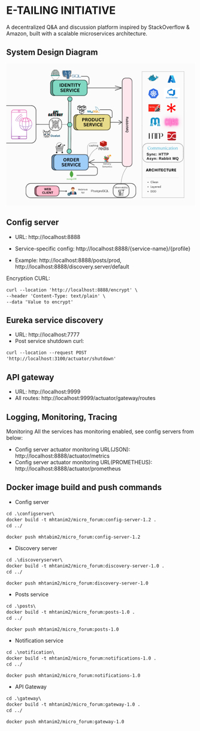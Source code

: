 # E-TAILING INITIATIVE
A decentralized Q&A and discussion platform inspired by StackOverflow & Amazon, built with a scalable microservices architecture.
## System Design Diagram
![System Design Diagram](./resource/System-Design.png)

## Config server
  - URL: http://localhost:8888

  - Service-specific config: http://localhost:8888/{service-name}/{profile}

  - Example: http://localhost:8888/posts/prod, http://localhost:8888/discovery.server/default

  Encryption CURL:
```
curl --location 'http://localhost:8888/encrypt' \
--header 'Content-Type: text/plain' \
--data 'Value to encrypt'
```

## Eureka service discovery
- URL: http://localhost:7777
- Post service shutdown curl:
```
curl --location --request POST 'http://localhost:3100/actuator/shutdown'
```
## API gateway
- URL: http://localhost:9999
- All routes: http://localhost:9999/actuator/gateway/routes
## Logging, Monitoring, Tracing
Monitoring
All the services has monitoring enabled, see config servers from below:
- Config server actuator monitoring URL(JSON): http://localhost:8888/actuator/metrics
- Config server actuator monitoring URL(PROMETHEUS): http://localhost:8888/actuator/prometheus
## Docker image build and push commands
- Config server
```
cd .\configserver\
docker build -t mhtanim2/micro_forum:config-server-1.2 .
cd ../
```
```
docker push mhtabim2/micro_forum:config-server-1.2
```

- Discovery server
```
cd .\discoveryserver\
docker build -t mhtanim2/micro_forum:discovery-server-1.0 .
cd ../
```
```
docker push mhtanim2/micro_forum:discovery-server-1.0
```
- Posts service
```
cd .\posts\
docker build -t mhtanim2/micro_forum:posts-1.0 .
cd ../
```
```
docker push mhtanim2/micro_forum:posts-1.0
```
- Notification service
```
cd .\notification\
docker build -t mhtanim2/micro_forum:notifications-1.0 .
cd ../
```
```
docker push mhtanim2/micro_forum:notifications-1.0
```
- API Gateway
```
cd .\gateway\
docker build -t mhtanim2/micro_forum:gateway-1.0 .
cd ../
```
```
docker push mhtanim2/micro_forum:gateway-1.0
```
